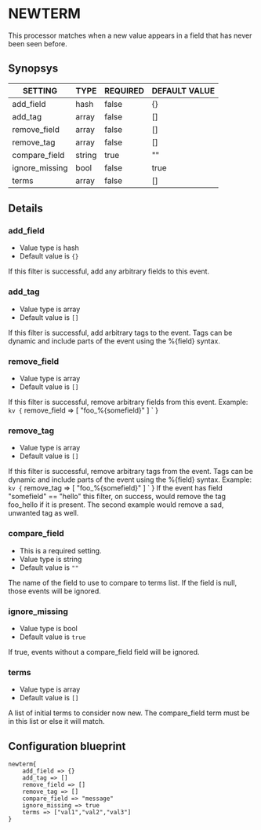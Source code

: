 # NEWTERM
This processor matches when a new value appears in a field that has never been seen before.

## Synopsys


|    SETTING     |  TYPE  | REQUIRED | DEFAULT VALUE |
|----------------|--------|----------|---------------|
| add_field      | hash   | false    | {}            |
| add_tag        | array  | false    | []            |
| remove_field   | array  | false    | []            |
| remove_tag     | array  | false    | []            |
| compare_field  | string | true     | ""            |
| ignore_missing | bool   | false    | true          |
| terms          | array  | false    | []            |


## Details

### add_field
* Value type is hash
* Default value is `{}`

If this filter is successful, add any arbitrary fields to this event.

### add_tag
* Value type is array
* Default value is `[]`

If this filter is successful, add arbitrary tags to the event. Tags can be dynamic
and include parts of the event using the %{field} syntax.

### remove_field
* Value type is array
* Default value is `[]`

If this filter is successful, remove arbitrary fields from this event. Example:
` kv {
`   remove_field => [ "foo_%{somefield}" ]
` }

### remove_tag
* Value type is array
* Default value is `[]`

If this filter is successful, remove arbitrary tags from the event. Tags can be dynamic and include parts of the event using the %{field} syntax.
Example:
` kv {
`   remove_tag => [ "foo_%{somefield}" ]
` }
If the event has field "somefield" == "hello" this filter, on success, would remove the tag foo_hello if it is present. The second example would remove a sad, unwanted tag as well.

### compare_field
* This is a required setting.
* Value type is string
* Default value is `""`

The name of the field to use to compare to terms list.
If the field is null, those events will be ignored.

### ignore_missing
* Value type is bool
* Default value is `true`

If true, events without a compare_field field will be ignored.

### terms
* Value type is array
* Default value is `[]`

A list of initial terms to consider now new.
The compare_field term must be in this list or else it will match.



## Configuration blueprint

```
newterm{
	add_field => {}
	add_tag => []
	remove_field => []
	remove_tag => []
	compare_field => "message"
	ignore_missing => true
	terms => ["val1","val2","val3"]
}
```
